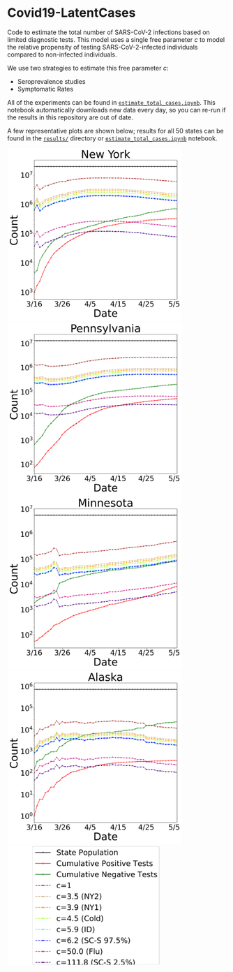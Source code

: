 # Covid19-LatentCases

Code to estimate the total number of SARS-CoV-2 infections based on limited diagnostic tests. 
This model uses a single free parameter *c* to model the relative propensity of testing SARS-CoV-2-infected individuals compared to non-infected individuals.

We use two strategies to estimate this free parameter *c*:
- Seroprevalence studies
- Symptomatic Rates

All of the experiments can be found in [`estimate_total_cases.ipynb`](https://github.com/blengerich/Covid19-LatentCases/blob/master/estimate_total_cases.ipynb). This notebook automatically downloads new data every day, so you can re-run if the results in this repository are out of date.

A few representative plots are shown below; results for all 50 states can be found in the [`results/`](https://github.com/blengerich/Covid19-LatentCases/tree/master/results) directory or [`estimate_total_cases.ipynb`](https://github.com/blengerich/Covid19-LatentCases/blob/master/estimate_total_cases.ipynb) notebook.

<img src="https://github.com/blengerich/Covid19-LatentCases/raw/master/results/NY.png" width="400px" alt="New York"><img src="https://github.com/blengerich/Covid19-LatentCases/raw/master/results/PA.png" width="400px" alt="Pennsylvania">
<img src="https://github.com/blengerich/Covid19-LatentCases/raw/master/results/MN.png" width="400px" alt="Minnesota"><img src="https://github.com/blengerich/Covid19-LatentCases/raw/master/results/AK.png" width="400px" alt="Alaska">
<img src="https://github.com/blengerich/Covid19-LatentCases/raw/master/results/legend.png" width="350px" alt="Legend">
